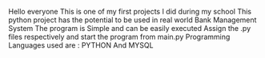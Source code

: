 Hello everyone
This is one of my first projects I did during my school
This python project has the potential to be used in real world Bank Management System
The program is Simple and can be easily executed
Assign the .py files respectively and start the program from main.py
Programming Languages used are : PYTHON And MYSQL
